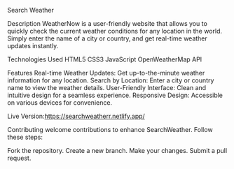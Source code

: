 Search Weather 

Description
WeatherNow is a user-friendly website that allows you to quickly check the current weather conditions for any location in the world.
Simply enter the name of a city or country, and get real-time weather updates instantly.

Technologies Used
HTML5
CSS3
JavaScript
OpenWeatherMap API

Features
Real-time Weather Updates: Get up-to-the-minute weather information for any location.
Search by Location: Enter a city or country name to view the weather details.
User-Friendly Interface: Clean and intuitive design for a seamless experience.
Responsive Design: Accessible on various devices for convenience.

Live Version:https://searchweatherr.netlify.app/

Contributing
welcome contributions to enhance SearchWeather. Follow these steps:

Fork the repository.
Create a new branch.
Make your changes.
Submit a pull request.
